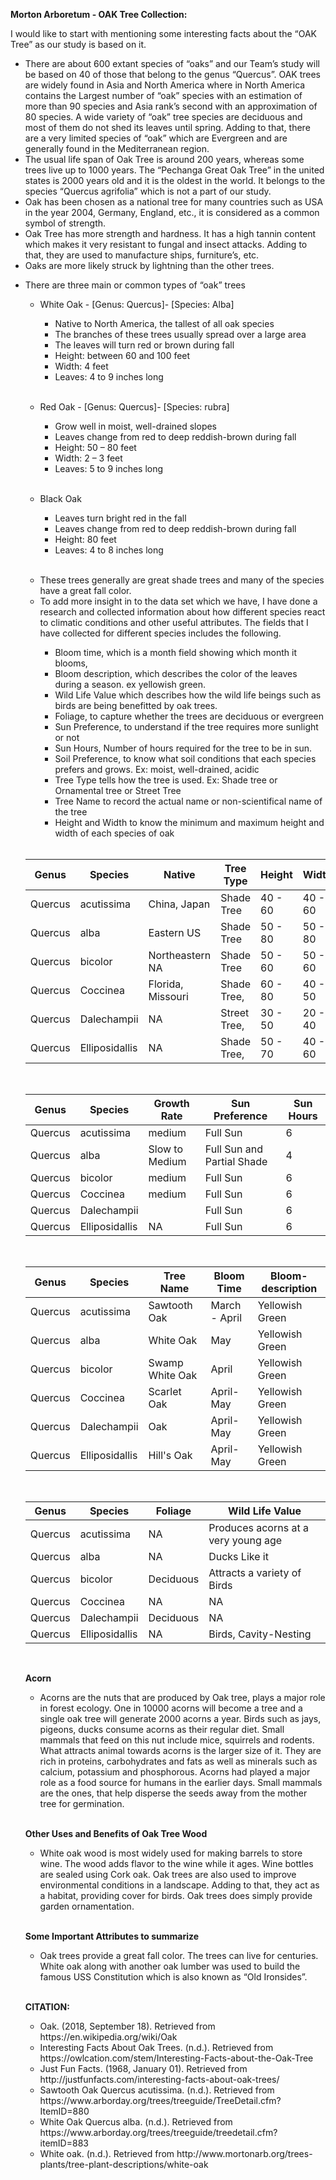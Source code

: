 **Morton Arboretum - OAK Tree Collection:**

I would like to start with mentioning some interesting facts about the “OAK Tree” as our study is based on it. 
*	There are about 600 extant species of “oaks” and our Team’s study will be based on 40 of those that belong to the genus “Quercus”. OAK trees are widely found in Asia and North America where in North America contains the Largest number of “oak” species with an estimation of more than 90 species and Asia rank’s second with an approximation of 80 species. A wide variety of “oak” tree species are deciduous and most of them do not shed its leaves until spring. Adding to that, there are a very limited species of “oak” which are Evergreen and are generally found in the Mediterranean region.
* The usual life span of Oak Tree is around 200 years, whereas some trees live up to 1000 years. The “Pechanga Great Oak Tree” in the united states is 2000 years old and it is the oldest in the world. It belongs to the species “Quercus agrifolia” which is not a part of our study.
*	Oak has been chosen as a national tree for many countries such as USA in the year 2004, Germany, England, etc., it is considered as a common symbol of strength.
* Oak Tree has more strength and hardness. It has a high tannin content which makes it very resistant to fungal and insect attacks. Adding to that, they are used to manufacture ships, furniture’s, etc.
* Oaks are more likely struck by lightning than the other trees.
<ul><li>	There are three main or common types of “oak” trees </li>
   <ul> <li>White Oak - [Genus: Quercus]- [Species: Alba] </li>
   <ul> <li>	Native to North America, the tallest of all oak species </li>
<li>The branches of these trees usually spread over a large area </li>
<li>The leaves will turn red or brown during fall</li>
<li>Height: between 60 and 100 feet</li>
<li>	Width: 4 feet </li>
<li>Leaves: 4 to 9 inches long</li>
</li>

</ul>
</ul>
<br>
<ul><li>	Red Oak - [Genus: Quercus]- [Species: rubra]</li>
	<ul><li>Grow well in moist, well-drained slopes</li>
	<li>Leaves change from red to deep reddish-brown during fall</li>
	<li>Height: 50 – 80 feet</li>
	<li>Width: 2 – 3 feet</li>
	<li>Leaves: 5 to 9 inches long</li>
</ul>
</ul>
<br>

<ul><li>	Black Oak </li>
	<ul><li>Leaves turn bright red in the fall</li>
	<li>Leaves change from red to deep reddish-brown during fall</li>
	<li>	Height: 80 feet</li>
	<li>	Leaves: 4 to 8 inches long</li>
	</ul>


</ul>
<br>

* These trees generally are great shade trees and many of the species have a great fall color.
* To add more insight in to the data set which we have, I have done a research and collected information about how different species react to climatic conditions and other useful attributes. The fields that I have collected for different species includes the following.

<ul><ul><li>Bloom time, which is a month field showing which month it blooms, </li>
<li>Bloom description, which describes the color of the leaves during a season. ex yellowish green.</li>
<li>Wild Life Value which describes how the wild life beings such as birds are being benefitted by oak trees.</li>
<li>Foliage, to capture whether the trees are deciduous or evergreen</li>
<li>Sun Preference, to understand if the tree requires more sunlight or not</li>
	<li>Sun Hours, Number of hours required for the tree to be in sun.</li>
<li>Soil Preference, to know what soil conditions that each species prefers and grows. Ex: moist, well-drained, acidic</li>
<li>Tree Type tells how the tree is used. Ex: Shade tree or Ornamental tree or Street Tree</li>
<li>Tree Name to record the actual name or non-scientifical name of the tree</li>
<li>Height and Width to know the minimum and maximum height and width of each species of oak</li>

</ul>
</ul>
<br>


|    Genus      |    Species           |    Native               |    Tree Type        |    Height       |    Width      |
|---------------|----------------------|-------------------------|---------------------|-----------------|---------------|
|    Quercus    |    acutissima        |    China, Japan         |    Shade Tree       |    40 - 60      |    40 - 60    |
|    Quercus    |    alba              |    Eastern US           |    Shade Tree       |    50 - 80      |    50 - 80    |
|    Quercus    |    bicolor           |    Northeastern NA      |    Shade Tree       |    50 - 60      |    50 - 60    |
|    Quercus    |    Coccinea          |    Florida, Missouri    |    Shade Tree,      |    60 - 80      |    40 - 50    |
|    Quercus    |    Dalechampii       |    NA                   |    Street Tree,     |    30 - 50      |    20 - 40    |
|    Quercus    |    Elliposidallis    |    NA                   |    Shade Tree,      |    50 - 70      |    40 - 60    |

<br>

|    Genus      |    Species           |    Growth Rate       |    Sun Preference                |    Sun Hours    |
|---------------|----------------------|----------------------|----------------------------------|-----------------|
|    Quercus    |    acutissima        |    medium            |    Full Sun                      |    6            |
|    Quercus    |    alba              |    Slow to Medium    |    Full Sun and Partial Shade    |    4            |
|    Quercus    |    bicolor           |    medium            |    Full Sun                      |    6            |
|    Quercus    |    Coccinea          |    medium            |    Full Sun                      |    6            |
|    Quercus    |    Dalechampii       |                      |    Full Sun                      |    6            |
|    Quercus    |    Elliposidallis    |    NA                |    Full Sun                      |    6            |

<br>

|    Genus      |    Species           |    Tree Name          |    Bloom Time       |    Bloom-description    |
|---------------|----------------------|-----------------------|---------------------|-------------------------|
|    Quercus    |    acutissima        |    Sawtooth Oak       |    March - April    |    Yellowish Green      |
|    Quercus    |    alba              |    White Oak          |    May              |    Yellowish Green      |
|    Quercus    |    bicolor           |    Swamp White Oak    |    April            |    Yellowish Green      |
|    Quercus    |    Coccinea          |    Scarlet Oak        |    April-May        |    Yellowish Green      |
|    Quercus    |    Dalechampii       |    Oak                |    April-May        |    Yellowish Green      |
|    Quercus    |    Elliposidallis    |    Hill's Oak         |    April-May        |    Yellowish Green      |

<br>

|    Genus      |    Species           |    Foliage      |    Wild Life Value                        |
|---------------|----------------------|-----------------|-------------------------------------------|
|    Quercus    |    acutissima        |    NA           |    Produces acorns at a very young age    |
|    Quercus    |    alba              |    NA           |    Ducks Like it                          |
|    Quercus    |    bicolor           |    Deciduous    |    Attracts a variety of Birds            |
|    Quercus    |    Coccinea          |    NA           |    NA                                     |
|    Quercus    |    Dalechampii       |    Deciduous    |    NA                                     |
|    Quercus    |    Elliposidallis    |    NA           |    Birds, Cavity-Nesting                  |
<br>

**Acorn**
* Acorns are the nuts that are produced by Oak tree, plays a major role in forest ecology. One in 10000 acorns will become a tree and a single oak tree will generate 2000 acorns a year. Birds such as jays, pigeons, ducks consume acorns as their regular diet. Small mammals that feed on this nut include mice, squirrels and rodents. What attracts animal towards acorns is the larger size of it. They are rich in proteins, carbohydrates and fats as well as minerals such as calcium, potassium and phosphorous. Acorns had played a major role as a food source for humans in the earlier days. Small mammals are the ones, that help disperse the seeds away from the mother tree for germination.
<br>

**Other Uses and Benefits of Oak Tree Wood**

<ul><li>White oak wood is most widely used for making barrels to store wine. The wood adds flavor to the wine while it ages. Wine bottles are sealed using Cork oak. Oak trees are also used to improve environmental conditions in a landscape. Adding to that, they act as a habitat, providing cover for birds. Oak trees does simply provide garden ornamentation.</li></ul>  
<br>

**Some Important Attributes to summarize**

<ul> <li>Oak trees provide a great fall color. The trees can live for centuries. White oak along with another oak lumber was used to build the famous USS Constitution which is also known as “Old Ironsides”.</li></ul>
<br>

**CITATION:**
<ul>
	<li> Oak. (2018, September 18). Retrieved from https://en.wikipedia.org/wiki/Oak</li>
<li>Interesting Facts About Oak Trees. (n.d.). Retrieved from https://owlcation.com/stem/Interesting-Facts-about-the-Oak-Tree</li>
<li>Just Fun Facts. (1968, January 01). Retrieved from http://justfunfacts.com/interesting-facts-about-oak-trees/</li>
<li>Sawtooth Oak Quercus acutissima. (n.d.). Retrieved from https://www.arborday.org/trees/treeguide/TreeDetail.cfm?ItemID=880</li>
<li>White Oak Quercus alba. (n.d.). Retrieved from https://www.arborday.org/trees/treeguide/treedetail.cfm?itemID=883</li>
<li>White oak. (n.d.). Retrieved from http://www.mortonarb.org/trees-plants/tree-plant-descriptions/white-oak</li>
